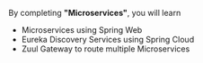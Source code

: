 By completing **"Microservices"**, you will learn

- Microservices using Spring Web
- Eureka Discovery Services using Spring Cloud
- Zuul Gateway to route multiple Microservices
